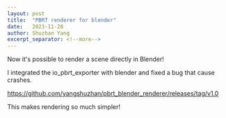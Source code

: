 ```yaml
---
layout: post
title:  "PBRT renderer for blender"
date:   2023-11-28
author: Shuzhan Yang
excerpt_separator: <!--more-->
---
```

Now it's possible to render a scene directly in Blender!

I integrated the io_pbrt_exporter with blender and fixed a bug that cause crashes. 

https://github.com/yangshuzhan/pbrt_blender_renderer/releases/tag/v1.0

This makes rendering so much simpler!

